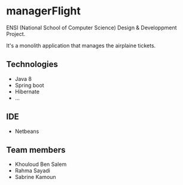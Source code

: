 # managerFlight
ENSI (National School of Computer Science) Design & Developpment Project.

It's a monolith application that manages the airplaine tickets.

## Technologies
 - Java 8
 - Spring boot
 - Hibernate
 - ...
## IDE
 - Netbeans
## Team members
 - Khouloud Ben Salem
 - Rahma Sayadi
 - Sabrine Kamoun
